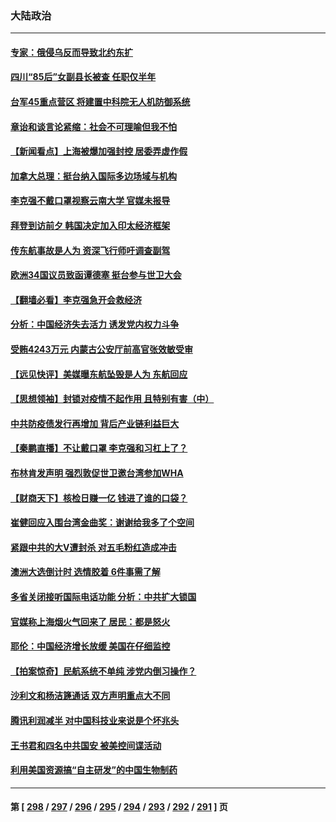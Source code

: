 ### 大陆政治
---
#### [专家：俄侵乌反而导致北约东扩](../../pages/ncid277/n13740571.md) 
#### [四川“85后”女副县长被查 任职仅半年](../../pages/ncid277/n13740564.md) 
#### [台军45重点营区 将建置中科院无人机防御系统](../../pages/ncid277/n13740503.md) 
#### [章诒和谈言论紧缩：社会不可理喻但我不怕](../../pages/ncid277/n13740493.md) 
#### [【新闻看点】上海被爆加强封控 居委弄虚作假](../../pages/ncid277/n13740247.md) 
#### [加拿大总理：挺台纳入国际多边场域与机构](../../pages/ncid277/n13740395.md) 
#### [李克强不戴口罩视察云南大学 官媒未报导](../../pages/ncid277/n13740385.md) 
#### [拜登到访前夕 韩国决定加入印太经济框架](../../pages/ncid277/n13740458.md) 
#### [传东航事故是人为 资深飞行师吁调查副驾](../../pages/ncid277/n13740449.md) 
#### [欧洲34国议员致函谭德塞 挺台参与世卫大会](../../pages/ncid277/n13740374.md) 
#### [【翻墙必看】李克强急开会救经济](../../pages/ncid277/n13740427.md) 
#### [分析：中国经济失去活力 诱发党内权力斗争](../../pages/ncid277/n13740219.md) 
#### [受贿4243万元 内蒙古公安厅前高官张效敏受审](../../pages/ncid277/n13740317.md) 
#### [【远见快评】美媒曝东航坠毁是人为 东航回应](../../pages/ncid277/n13740248.md) 
#### [【思想领袖】封锁对疫情不起作用 且特别有害（中）](../../pages/ncid277/n13735181.md) 
#### [中共防疫债发行再增加 背后产业链利益巨大](../../pages/ncid277/n13740260.md) 
#### [【秦鹏直播】不让戴口罩 李克强和习杠上了？](../../pages/ncid277/n13740262.md) 
#### [布林肯发声明 强烈敦促世卫邀台湾参加WHA](../../pages/ncid277/n13740190.md) 
#### [【财商天下】核检日赚一亿 钱进了谁的口袋？](../../pages/ncid277/n13740132.md) 
#### [崔健回应入围台湾金曲奖：谢谢给我多了个空间](../../pages/ncid277/n13740209.md) 
#### [紧跟中共的大V遭封杀 对五毛粉红造成冲击](../../pages/ncid277/n13740226.md) 
#### [澳洲大选倒计时 选情胶着 6件事需了解](../../pages/ncid277/n13740166.md) 
#### [多省关闭接听国际电话功能 分析：中共扩大锁国](../../pages/ncid277/n13740197.md) 
#### [官媒称上海烟火气回来了 居民：都是怒火](../../pages/ncid277/n13740202.md) 
#### [耶伦：中国经济增长放缓 美国在仔细监控](../../pages/ncid277/n13740151.md) 
#### [【拍案惊奇】民航系统不单纯 涉党内倒习操作？](../../pages/ncid277/n13740136.md) 
#### [沙利文和杨洁篪通话 双方声明重点大不同](../../pages/ncid277/n13740117.md) 
#### [腾讯利润减半 对中国科技业来说是个坏兆头](../../pages/ncid277/n13740093.md) 
#### [王书君和四名中共国安 被美控间谍活动](../../pages/ncid277/n13740137.md) 
#### [利用美国资源搞“自主研发”的中国生物制药](../../pages/ncid277/n13740112.md) 

---
#### 第 [ [298](./298.md) / [297](./297.md) / [296](./296.md) / [295](./295.md) / [294](./294.md) / [293](./293.md) / [292](./292.md) / [291](./291.md) ] 页
